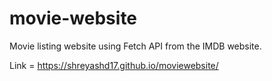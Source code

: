 # movie-website
Movie listing website using Fetch API from the IMDB website.

Link = https://shreyashd17.github.io/moviewebsite/
